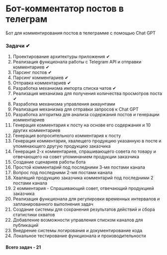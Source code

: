 # Бот-комментатор постов в телеграм
Бот для комментирования постов в телеграмме с помощью Chat GPT

### Задачи ✔
1. Проектирование архитектуры приложения ✔
2. Реализация функционала работы с Telegram API и отправки комментариев ✔
  1. Парсинг постов ✔
  2. Парсинг комментариев ✔
  3. Отправка комментариев ✔
3. Разработка механизма импорта списка чатов ✔
4. Реализация механизма для получения количества просмотров поста ✔
5. Разработка механизма управления аккаунтами
6. Реализация механизма для отправки запросов к Chat GPT
7. Разработка алгоритма для анализа содержания постов и генерации комментариев
  1. Генерация комментария к посту на основе его содержания и 10 других комментариев
  2. Генерация вопросительного комментария к посту
  3. Генерация комментария, хвалещего продукцию указанную в посте и упомянающего другую продукцию заказчика
  4. Генерация 2-х комментариев, спрашивающего совета по товару и отвечающего на совет упоминанием продукции заказчика
8. Создание сценариев работы бота
  1. Простой комментарий под последними 3-мя постами канала
  2. Вопрос под последними 2-мя постами канала
  3. Хвалящий продукцию заказчика комментарий под последними 2 постами канала
  4. 2 комментария - Спрашивающий совет, отвечающий продукцией заказчика
9. Реализация функционала для регулировки временных интервалов и запланированного выполнения задач
10. Создание системы для сохранения результатов действий и сбора статистики охватов
11. Добавление возможности управления списком каналов для публикаций
12. Внедрение системы логирования и документирование кода
13. Локальное тестирование функционала и производительности

#### Всего задач - 21 

